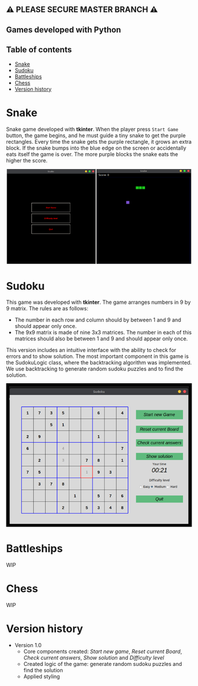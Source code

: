 ## :warning: PLEASE SECURE MASTER BRANCH :warning:

## Games developed with Python

## Table of contents

- [Snake](#snake)
- [Sudoku](#sudoku)
- [Battleships](#battleships)
- [Chess](#chess)
- [Version history](#version-history)

# Snake

Snake game developed with **tkinter**. When the player press `Start Game` button, the game begins,
and he must guide a tiny snake to get the purple rectangles. Every time the snake gets the
purple rectangle, it grows an extra block. If the snake bumps into the blue edge on the screen
or accidentally eats itself the game is over. The more purple blocks the snake eats the higher
the score.

![Snake_Start Window](img/snake.png)

# Sudoku

This game was developed with **tkinter**. The game arranges numbers in 9 by 9 matrix. The rules
are as follows:

- The number in each row and column should by between 1 and 9 and should appear only once.
- The 9x9 matrix is made of nine 3x3 matrices. The number in each of this matrices should
  also be between 1 and 9 and should appear only once.

This version includes an intuitive interface with the ability to check for errors and to show
solution. The most important component in this game is the SudokuLogic class, where the backtracking
algorithm was implemented. We use backtracking to generate random sudoku puzzles and to find the solution.

![Sudoku_Start Window](img/sudoku.png)

# Battleships

WIP

# Chess

WIP

# Version history

- Version 1.0
  - Core components created: *Start new game*, *Reset current Board*, *Check current answers*,
  *Show solution* and *Difficulty level*
  - Created logic of the game: generate random sudoku puzzles and find the solution
  - Applied styling
